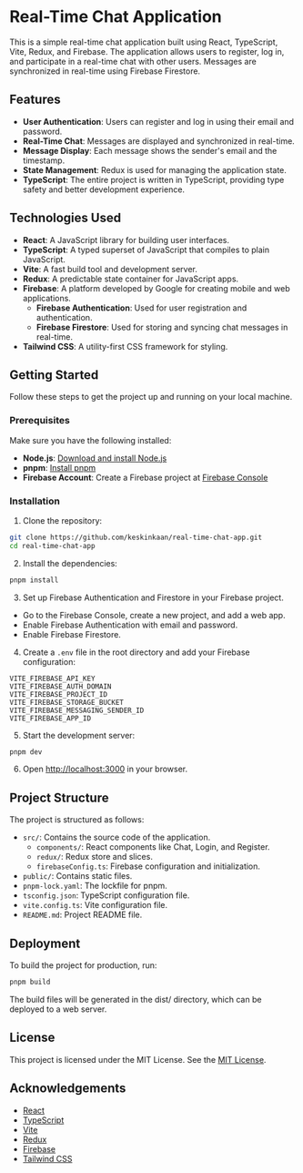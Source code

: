 # Real-Time Chat Application

This is a simple real-time chat application built using React, TypeScript, Vite, Redux, and Firebase. The application allows users to register, log in, and participate in a real-time chat with other users. Messages are synchronized in real-time using Firebase Firestore.

## Features

- **User Authentication**: Users can register and log in using their email and password.
- **Real-Time Chat**: Messages are displayed and synchronized in real-time.
- **Message Display**: Each message shows the sender's email and the timestamp.
- **State Management**: Redux is used for managing the application state.
- **TypeScript**: The entire project is written in TypeScript, providing type safety and better development experience.

## Technologies Used

- **React**: A JavaScript library for building user interfaces.
- **TypeScript**: A typed superset of JavaScript that compiles to plain JavaScript.
- **Vite**: A fast build tool and development server.
- **Redux**: A predictable state container for JavaScript apps.
- **Firebase**: A platform developed by Google for creating mobile and web applications.
  - **Firebase Authentication**: Used for user registration and authentication.
  - **Firebase Firestore**: Used for storing and syncing chat messages in real-time.
- **Tailwind CSS**: A utility-first CSS framework for styling.

## Getting Started

Follow these steps to get the project up and running on your local machine.

### Prerequisites

Make sure you have the following installed:

- **Node.js**: [Download and install Node.js](https://nodejs.org/)
- **pnpm**: [Install pnpm](https://pnpm.io/installation)
- **Firebase Account**: Create a Firebase project at [Firebase Console](https://console.firebase.google.com/)

### Installation

1. Clone the repository:

```bash
git clone https://github.com/keskinkaan/real-time-chat-app.git
cd real-time-chat-app
```

2. Install the dependencies:

```bash
pnpm install
```

3. Set up Firebase Authentication and Firestore in your Firebase project.

- Go to the Firebase Console, create a new project, and add a web app.
- Enable Firebase Authentication with email and password.
- Enable Firebase Firestore.

4. Create a `.env` file in the root directory and add your Firebase configuration:

```env
VITE_FIREBASE_API_KEY
VITE_FIREBASE_AUTH_DOMAIN
VITE_FIREBASE_PROJECT_ID
VITE_FIREBASE_STORAGE_BUCKET
VITE_FIREBASE_MESSAGING_SENDER_ID
VITE_FIREBASE_APP_ID
```

5. Start the development server:

```bash
pnpm dev
```

6. Open [http://localhost:3000](http://localhost:3000) in your browser.

## Project Structure

The project is structured as follows:

- `src/`: Contains the source code of the application.
  - `components/`: React components like Chat, Login, and Register.
  - `redux/`: Redux store and slices.
  - `firebaseConfig.ts`: Firebase configuration and initialization.
- `public/`: Contains static files.
- `pnpm-lock.yaml`: The lockfile for pnpm.
- `tsconfig.json`: TypeScript configuration file.
- `vite.config.ts`: Vite configuration file.
- `README.md`: Project README file.

## Deployment

To build the project for production, run:

```bash
pnpm build
```

The build files will be generated in the dist/ directory, which can be deployed to a web server.

## License

This project is licensed under the MIT License. See the [MIT License](LICENSE).

## Acknowledgements

- [React](https://reactjs.org/)
- [TypeScript](https://www.typescriptlang.org/)
- [Vite](https://vitejs.dev/)
- [Redux](https://redux.js.org/)
- [Firebase](https://firebase.google.com/)
- [Tailwind CSS](https://tailwindcss.com/)
